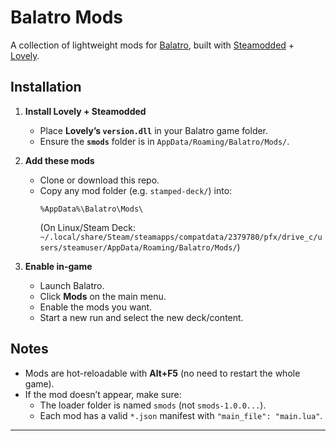 # Balatro Mods

A collection of lightweight mods for [Balatro](https://store.steampowered.com/app/2379780/Balatro/), built with [Steamodded](https://github.com/Steamodded/smods) + [Lovely](https://github.com/ethangreen-dev/lovely).

## Installation

1. **Install Lovely + Steamodded**
   - Place **Lovely’s `version.dll`** in your Balatro game folder.  
   - Ensure the **`smods`** folder is in `AppData/Roaming/Balatro/Mods/`.

2. **Add these mods**
   - Clone or download this repo.  
   - Copy any mod folder (e.g. `stamped-deck/`) into:
     ```
     %AppData%\Balatro\Mods\
     ```
     (On Linux/Steam Deck:  
     `~/.local/share/Steam/steamapps/compatdata/2379780/pfx/drive_c/users/steamuser/AppData/Roaming/Balatro/Mods/`)

3. **Enable in-game**
   - Launch Balatro.  
   - Click **Mods** on the main menu.  
   - Enable the mods you want.  
   - Start a new run and select the new deck/content.

## Notes
- Mods are hot-reloadable with **Alt+F5** (no need to restart the whole game).  
- If the mod doesn’t appear, make sure:
  - The loader folder is named `smods` (not `smods-1.0.0...`).  
  - Each mod has a valid `*.json` manifest with `"main_file": "main.lua"`.  

---
